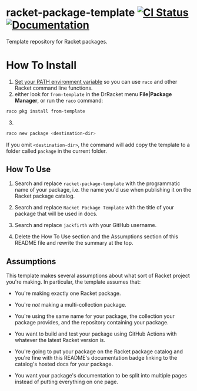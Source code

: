 # racket-package-template [![CI Status][ci-status-badge]][ci-status] [![Documentation][docs-badge]][docs]

Template repository for Racket packages.

# How To Install

1. [Set your PATH environment variable](https://github.com/racket/racket/wiki/Set-your-PATH-environment-variable) 
so you can use `raco` and other Racket command line functions.
2. either look for `from-template` in the DrRacket menu **File|Package Manager**, or run the `raco` command:
```bash
raco pkg install from-template
```
3. 
```bash
raco new package <destination-dir>
```
If you omit `<destination-dir>`, the command will add copy the template to a folder called `package` in the current folder.
  
## How To Use

1. Search and replace `racket-package-template` with the programmatic name of
your package, i.e. the name you'd use when publishing it on the Racket package
catalog.

2. Search and replace `Racket Package Template` with the title of your package
that will be used in docs.

3. Search and replace `jackfirth` with your GitHub username.

4. Delete the How To Use section and the Assumptions section of this README file
and rewrite the summary at the top.

## Assumptions

This template makes several assumptions about what sort of Racket project you're
making. In particular, the template assumes that:

- You're making exactly one Racket package.

- You're *not* making a multi-collection package.

- You're using the same name for your package, the collection your package
provides, and the repository containing your package.

- You want to build and test your package using GitHub Actions with whatever the
latest Racket version is.

- You're going to put your package on the Racket package catalog and you're fine
with this README's documentation badge linking to the catalog's hosted docs for
your package.

- You want your package's documentation to be split into multiple pages instead
of putting everything on one page.

[ci-status]: https://github.com/jackfirth/racket-package-template/actions
[ci-status-badge]: https://github.com/jackfirth/racket-package-template/workflows/CI/badge.svg
[docs]: https://docs.racket-lang.org/racket-package-template/index.html
[docs-badge]: https://img.shields.io/badge/docs-published-blue.svg
